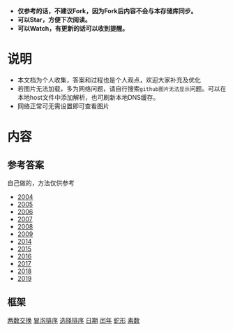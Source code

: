 - **仅参考的话，不建议Fork，因为Fork后内容不会与本存储库同步。**
- **可以Star，方便下次阅读。**
- **可以Watch，有更新的话可以收到提醒。**
# 说明
- 本文档为个人收集，答案和过程也是个人观点，欢迎大家补充及优化
- 若图片无法加载，多为网络问题，请自行搜索`github图片无法显示`问题。可以在本地host文件中添加解析，也可刷新本地DNS缓存。
- 网络正常可无需设置即可查看图片


# 内容

## 参考答案
自己做的，方法仅供参考

- [2004](./src/2004.md)
- [2005](./src/2005.md)
- [2006](./src/2006.md)
- [2007](./src/2007.md)
- [2008](./src/2008.md)
- [2009](./src/2009.md)
- [2014](./src/2014.md)
- [2015](./src/2015.md)
- [2016](./src/2016.md)
- [2017](./src/2017.md)
- [2018](./src/2018.md)
- [2019](./src/2019.md)

## 框架

[两数交换](./frame/两数交换.md)
[冒泡排序](./frame/冒泡排序.md)
[选择排序](./frame/选择排序.md)
[日期](./frame/日期.md)
[闰年](./frame/闰年.md)
[蛇形](./frame/蛇形.md)
[素数](./frame/素数.md)


